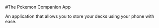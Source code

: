 #The Pokemon Companion App

An application that allows you to store your decks using your phone with ease.

